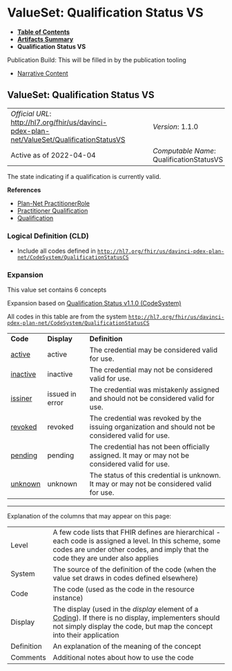 # ValueSet: Qualification Status VS

* [**Table of Contents**](toc.html)
* [**Artifacts Summary**](artifacts.html)
* **Qualification Status VS**

Publication Build: This will be filled in by the publication tooling

* [Narrative Content](#)

## ValueSet: Qualification Status VS

|  |  |  |  |  |
| --- | --- | --- | --- | --- |
| *Official URL*: http://hl7.org/fhir/us/davinci-pdex-plan-net/ValueSet/QualificationStatusVS | | | | *Version*: 1.1.0 |
| Active as of 2022-04-04 | | | | *Computable Name*: QualificationStatusVS |

The state indicating if a qualification is currently valid.

**References**

* [Plan-Net PractitionerRole](StructureDefinition-plannet-PractitionerRole.html)
* [Practitioner Qualification](StructureDefinition-practitioner-qualification.html)
* [Qualification](StructureDefinition-qualification.html)

### Logical Definition (CLD)

* Include all codes defined in [`http://hl7.org/fhir/us/davinci-pdex-plan-net/CodeSystem/QualificationStatusCS`](CodeSystem-QualificationStatusCS.html)

### Expansion

This value set contains 6 concepts

Expansion based on [Qualification Status v1.1.0 (CodeSystem)](CodeSystem-QualificationStatusCS.html)

All codes in this table are from the system [`http://hl7.org/fhir/us/davinci-pdex-plan-net/CodeSystem/QualificationStatusCS`](CodeSystem-QualificationStatusCS.html)

|  |  |  |
| --- | --- | --- |
| **Code** | **Display** | **Definition** |
| [active](CodeSystem-QualificationStatusCS.html#QualificationStatusCS-active) | active | The credential may be considered valid for use. |
| [inactive](CodeSystem-QualificationStatusCS.html#QualificationStatusCS-inactive) | inactive | The credential may not be considered valid for use. |
| [issiner](CodeSystem-QualificationStatusCS.html#QualificationStatusCS-issiner) | issued in error | The credential was mistakenly assigned and should not be considered valid for use. |
| [revoked](CodeSystem-QualificationStatusCS.html#QualificationStatusCS-revoked) | revoked | The credential was revoked by the issuing organization and should not be considered valid for use. |
| [pending](CodeSystem-QualificationStatusCS.html#QualificationStatusCS-pending) | pending | The credential has not been officially assigned. It may or may not be considered valid for use. |
| [unknown](CodeSystem-QualificationStatusCS.html#QualificationStatusCS-unknown) | unknown | The status of this credential is unknown. It may or may not be considered valid for use. |

---

Explanation of the columns that may appear on this page:

|  |  |
| --- | --- |
| Level | A few code lists that FHIR defines are hierarchical - each code is assigned a level. In this scheme, some codes are under other codes, and imply that the code they are under also applies |
| System | The source of the definition of the code (when the value set draws in codes defined elsewhere) |
| Code | The code (used as the code in the resource instance) |
| Display | The display (used in the *display* element of a [Coding](http://hl7.org/fhir/R4/datatypes.html#Coding)). If there is no display, implementers should not simply display the code, but map the concept into their application |
| Definition | An explanation of the meaning of the concept |
| Comments | Additional notes about how to use the code |